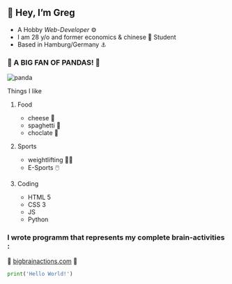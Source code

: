 ## 👋 Hey, I’m Greg
 
- A Hobby _Web-Developer_ :gear:
- I am 28 y/o and former economics & chinese :rice_ball: Student
- Based in Hamburg/Germany :anchor: 

### :panda_face: A BIG FAN OF PANDAS! :panda_face:

![panda](https://media.giphy.com/media/EatwJZRUIv41G/giphy-downsized.gif)

Things I like 
1. Food 
   * cheese 🧀
   * spaghetti 🥣
   * choclate 🍫

2. Sports
   * weightlifting 🏋️‍♂️
   * E-Sports 🖱️

3. Coding
   * HTML 5
   * CSS 3
   * JS
   * Python

### I wrote programm that represents my complete brain-activities : 
🧠 [bigbrainactions.com](https://www.google.de/?hl=de) 🧠

```python
print('Hello World!')
```


 








